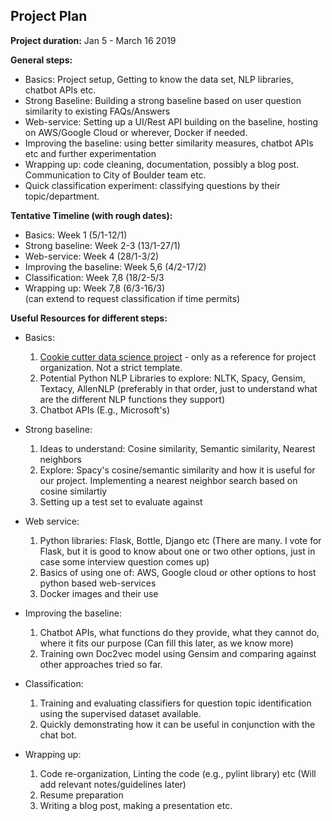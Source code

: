 ## Project Plan

**Project duration:** Jan 5 - March 16 2019  

**General steps:**
- Basics: Project setup, Getting to know the data set, NLP libraries, chatbot APIs etc.
- Strong Baseline: Building a strong baseline based on user question similarity to existing FAQs/Answers
- Web-service: Setting up a UI/Rest API building on the baseline, hosting on AWS/Google Cloud or wherever, Docker if needed. 
- Improving the baseline: using better similarity measures, chatbot APIs etc and further experimentation
- Wrapping up: code cleaning, documentation, possibly a blog post. Communication to City of Boulder team etc.
- Quick classification experiment: classifying questions by their topic/department.

**Tentative Timeline (with rough dates):**
- Basics: Week 1 (5/1-12/1)  
- Strong baseline: Week 2-3 (13/1-27/1)  
- Web-service: Week 4 (28/1-3/2)  
- Improving the baseline: Week 5,6 (4/2-17/2)  
- Classification: Week 7,8 (18/2-5/3
- Wrapping up: Week 7,8 (6/3-16/3)  
(can extend to request classification if time permits)

**Useful Resources for different steps:**
- Basics:  
    1. [Cookie cutter data science project](https://drivendata.github.io/cookiecutter-data-science/) - only as a reference for project organization. Not a strict template.  
    2. Potential Python NLP Libraries to explore: NLTK, Spacy, Gensim, Textacy, AllenNLP (preferably in that order, just to understand what are the different NLP functions they support)
    3. Chatbot APIs (E.g., Microsoft's)
  
- Strong baseline: 
    1. Ideas to understand: Cosine similarity, Semantic similarity, Nearest neighbors 
    2. Explore: Spacy's cosine/semantic similarity and how it is useful for our project. Implementing a nearest neighbor search based on cosine similartiy
    3. Setting up a test set to evaluate against

- Web service:
    1. Python libraries: Flask, Bottle, Django etc (There are many. I vote for Flask, but it is good to know about one or two other options, just in case some interview question comes up)
    2. Basics of using one of: AWS, Google cloud or other options to host python based web-services
    3. Docker images and their use 
    
 - Improving the baseline:
    1. Chatbot APIs, what functions do they provide, what they cannot do, where it fits our purpose (Can fill this later, as we know more)
    2. Training own Doc2vec model using Gensim and comparing against other approaches tried so far. 
    
 - Classification:  
    1. Training and evaluating classifiers for question topic identification using the supervised dataset available.
    2. Quickly demonstrating how it can be useful in conjunction with the chat bot.
    
 - Wrapping up:
    1. Code re-organization, Linting the code (e.g., pylint library) etc (Will add relevant notes/guidelines later)  
    2. Resume preparation  
    3. Writing a blog post, making a presentation etc.  
   
 
